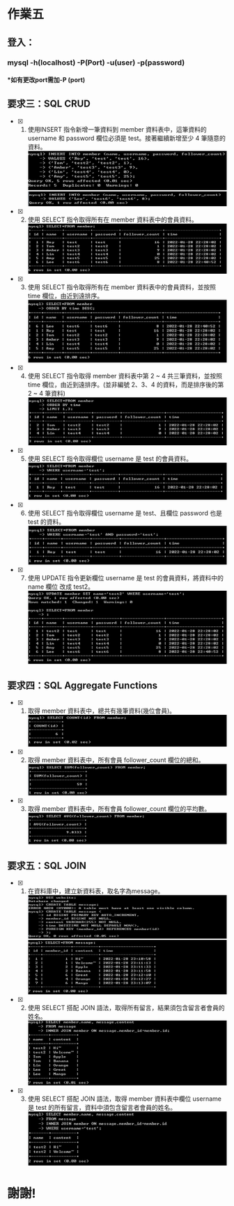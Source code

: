 # 作業五
## 登入：
### mysql -h(localhost) -P(Port) -u(user) -p(password)
#### *如有更改port需加-P (port)

## 要求三：SQL CRUD
 - [x] 1. 使用INSERT 指令新增一筆資料到 member 資料表中，這筆資料的 username 和
password 欄位必須是 test。接著繼續新增至少 4 筆隨意的資料。
![picture3-1-1](3-1-1.png)
![picture3-1-2](3-1-2.png)
 - [x] 2. 使用 SELECT 指令取得所有在 member 資料表中的會員資料。
 ![picture3-2](3-2.png)
 - [x] 3. 使用 SELECT 指令取得所有在 member 資料表中的會員資料，並按照 time 欄位，由近到遠排序。
![picture3-3](3-3.png)
 - [x] 4. 使用 SELECT 指令取得 member 資料表中第 2 ~ 4 共三筆資料，並按照 time 欄位，由近到遠排序。(並非編號 2、3、4 的資料，而是排序後的第 2 ~ 4 筆資料)
![picture3-4](3-4.png)
- [x] 5. 使用 SELECT 指令取得欄位 username 是 test 的會員資料。
![picture3-5](3-5.png)
- [x] 6. 使用 SELECT 指令取得欄位 username 是 test、且欄位 password 也是 test 的資料。
![picture3-6](3-6.png)
- [x] 7. 使用 UPDATE 指令更新欄位 username 是 test 的會員資料，將資料中的 name 欄位
改成 test2。
![picture3-7](3-7.png)
## 要求四：SQL Aggregate Functions
 - [x] 1. 取得 member 資料表中，總共有幾筆資料(幾位會員)。
![picture4-1](4-1.png)
 - [x] 2. 取得 member 資料表中，所有會員 follower_count 欄位的總和。
![picture4-2](4-2.png)
 - [x] 3. 取得 member 資料表中，所有會員 follower_count 欄位的平均數。
![picture4-3](4-3.png)
## 要求五：SQL JOIN
 - [x] 1. 在資料庫中，建立新資料表，取名字為message。
![picture5-1-1](5-1-1.png)
![picture5-1-2](5-1-2.png)
 - [x] 2. 使用 SELECT 搭配 JOIN 語法，取得所有留言，結果須包含留言者會員的姓名。
![picture5-2](5-2.png)
 - [x] 3. 使用 SELECT 搭配 JOIN 語法，取得 member 資料表中欄位 username 是 test 的所有留言，資料中須包含留言者會員的姓名。
![picture5-3](5-3.png)
# 謝謝!